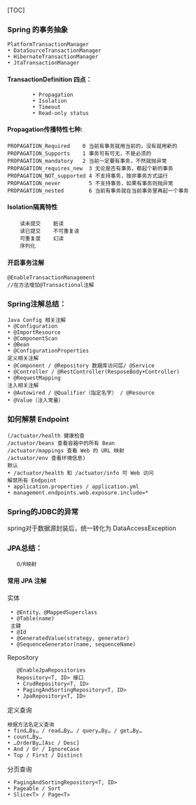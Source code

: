 [TOC]

### Spring 的事务抽象
    PlatformTransactionManager
    • DataSourceTransactionManager
    • HibernateTransactionManager
    • JtaTransactionManager
 #### TransactionDefinition  四点：
         
            • Propagation
            • Isolation
            • Timeout
            • Read-only status
 ####  Propagation传播特性七种:
          
    PROPAGATION_Required    0 当前有事务就⽤当前的，没有就⽤新的
    PROPAGATION_Supports    1 事务可有可⽆，不是必须的
    PROPAGATION_mandatory   2 当前⼀定要有事务，不然就抛异常
    PROPAGATION_requires_new  3 ⽆论是否有事务，都起个新的事务
    PROPAGATION_NOT_supported 4 不⽀持事务，按⾮事务⽅式运⾏
    PROPAGATION_never         5 不⽀持事务，如果有事务则抛异常
    PROPAGATION_nested        6 当前有事务就在当前事务⾥再起⼀个事务
  #### Isolation隔离特性
            
        读未提交    脏读
        读已提交    不可重复读
        可重复度    幻读
        序列化
  ####  开启事务注解
            
    @EnableTransactionManagement
    //在方法增加@Transactional注解



   
   
###  Spring注解总结：
        
    Java Config 相关注解
    • @Configuration
    • @ImportResource
    • @ComponentScan
    • @Bean
    • @ConfigurationProperties   
    定义相关注解
    • @Component / @Repository 数据库访问层/ @Service
    • @Controller / @RestController(ResposeBody+Controller)
    • @RequestMapping
    注⼊相关注解
    • @Autowired / @Qualifier（指定名字） / @Resource
    • @Value（注入常量）
### 如何解禁 Endpoint
    (/actuator/health 健康检查
    /actuator/beans 查看容器中的所有 Bean
    /actuator/mappings 查看 Web 的 URL 映射
    /actuator/env 查看环境信息)
    默认
    • /actuator/health 和 /actuator/info 可 Web 访问
    解禁所有 Endpoint
    • application.properties / application.yml
    • management.endpoints.web.exposure.include=* 


### Spring的JDBC的异常
   spring对于数据源封装后，统一转化为 DataAccessException 

### JPA总结：
       O/R映射
  #### 常⽤ JPA 注解
   实体
           
     • @Entity、@MappedSuperclass
     • @Table(name)
     主键
     • @Id
     • @GeneratedValue(strategy, generator)
     • @SequenceGenerator(name, sequenceName)
   Repository
       
       @EnableJpaRepositories
       Repository<T, ID> 接⼝
       • CrudRepository<T, ID>
       • PagingAndSortingRepository<T, ID>
       • JpaRepository<T, ID>
   定义查询
   
    根据⽅法名定义查询
    • find…By… / read…By… / query…By… / get…By…
    • count…By…
    • …OrderBy…[Asc / Desc]
    • And / Or / IgnoreCase
    • Top / First / Distinct
    
   分⻚查询
    
    • PagingAndSortingRepository<T, ID>
    • Pageable / Sort
    • Slice<T> / Page<T>
    